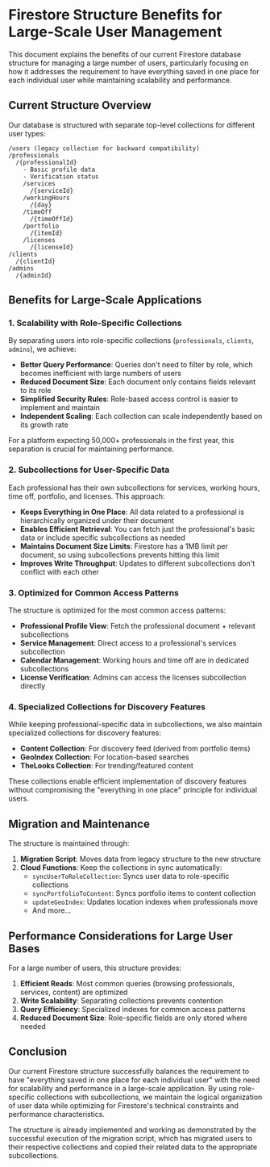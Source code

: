 # Firestore Structure Benefits for Large-Scale User Management

This document explains the benefits of our current Firestore database structure for managing a large number of users, particularly focusing on how it addresses the requirement to have everything saved in one place for each individual user while maintaining scalability and performance.

## Current Structure Overview

Our database is structured with separate top-level collections for different user types:

```
/users (legacy collection for backward compatibility)
/professionals
  /{professionalId}
    - Basic profile data
    - Verification status
    /services
      /{serviceId}
    /workingHours
      /{day}
    /timeOff
      /{timeOffId}
    /portfolio
      /{itemId}
    /licenses
      /{licenseId}
/clients
  /{clientId}
/admins
  /{adminId}
```

## Benefits for Large-Scale Applications

### 1. Scalability with Role-Specific Collections

By separating users into role-specific collections (`professionals`, `clients`, `admins`), we achieve:

- **Better Query Performance**: Queries don't need to filter by role, which becomes inefficient with large numbers of users
- **Reduced Document Size**: Each document only contains fields relevant to its role
- **Simplified Security Rules**: Role-based access control is easier to implement and maintain
- **Independent Scaling**: Each collection can scale independently based on its growth rate

For a platform expecting 50,000+ professionals in the first year, this separation is crucial for maintaining performance.

### 2. Subcollections for User-Specific Data

Each professional has their own subcollections for services, working hours, time off, portfolio, and licenses. This approach:

- **Keeps Everything in One Place**: All data related to a professional is hierarchically organized under their document
- **Enables Efficient Retrieval**: You can fetch just the professional's basic data or include specific subcollections as needed
- **Maintains Document Size Limits**: Firestore has a 1MB limit per document, so using subcollections prevents hitting this limit
- **Improves Write Throughput**: Updates to different subcollections don't conflict with each other

### 3. Optimized for Common Access Patterns

The structure is optimized for the most common access patterns:

- **Professional Profile View**: Fetch the professional document + relevant subcollections
- **Service Management**: Direct access to a professional's services subcollection
- **Calendar Management**: Working hours and time off are in dedicated subcollections
- **License Verification**: Admins can access the licenses subcollection directly

### 4. Specialized Collections for Discovery Features

While keeping professional-specific data in subcollections, we also maintain specialized collections for discovery features:

- **Content Collection**: For discovery feed (derived from portfolio items)
- **GeoIndex Collection**: For location-based searches
- **TheLooks Collection**: For trending/featured content

These collections enable efficient implementation of discovery features without compromising the "everything in one place" principle for individual users.

## Migration and Maintenance

The structure is maintained through:

1. **Migration Script**: Moves data from legacy structure to the new structure
2. **Cloud Functions**: Keep the collections in sync automatically:
   - `syncUserToRoleCollection`: Syncs user data to role-specific collections
   - `syncPortfolioToContent`: Syncs portfolio items to content collection
   - `updateGeoIndex`: Updates location indexes when professionals move
   - And more...

## Performance Considerations for Large User Bases

For a large number of users, this structure provides:

1. **Efficient Reads**: Most common queries (browsing professionals, services, content) are optimized
2. **Write Scalability**: Separating collections prevents contention
3. **Query Efficiency**: Specialized indexes for common access patterns
4. **Reduced Document Size**: Role-specific fields are only stored where needed

## Conclusion

Our current Firestore structure successfully balances the requirement to have "everything saved in one place for each individual user" with the need for scalability and performance in a large-scale application. By using role-specific collections with subcollections, we maintain the logical organization of user data while optimizing for Firestore's technical constraints and performance characteristics.

The structure is already implemented and working as demonstrated by the successful execution of the migration script, which has migrated users to their respective collections and copied their related data to the appropriate subcollections.
